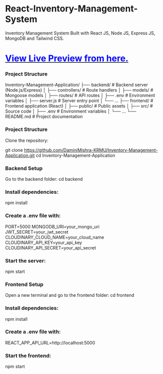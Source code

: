 # React-Inventory-Management-System
Inventory Management System Built with React JS, Node JS, Express JS, MongoDB and Tailwind CSS.

# [<span style="color: blue;">View Live Preview from here.</span>](https://inventory-management-rosy.vercel.app)

### Project Structure  
Inventory-Management-Application/
├── backend/                # Backend server (Node.js/Express)
│   ├── controllers/        # Route handlers
│   ├── models/             # Mongoose models
│   ├── routes/             # API routes
│   ├── .env                # Environment variables
│   ├── server.js           # Server entry point
│   └── ...
├── frontend/               # Frontend application (React)
│   ├── public/             # Public assets
│   ├── src/                # Source code
│   ├── .env                # Environment variables
│   └── ...
└── README.md               # Project documentation

### Project Structure 

Clone the repository:

git clone https://github.com/DaminiMishra-KRMU/Inventory-Management-Application.git
cd Inventory-Management-Application

### Backend Setup
Go to the backend folder:
cd backend

### Install dependencies:
npm install
### Create a .env file with:

PORT=5000
MONGODB_URI=your_mongo_uri
JWT_SECRET=your_jwt_secret
CLOUDINARY_CLOUD_NAME=your_cloud_name
CLOUDINARY_API_KEY=your_api_key
CLOUDINARY_API_SECRET=your_api_secret

### Start the server:

npm start

### Frontend Setup
Open a new terminal and go to the frontend folder:
cd frontend

### Install dependencies:

npm install

### Create a .env file with:

REACT_APP_API_URL=http://localhost:5000

### Start the frontend:

npm start

